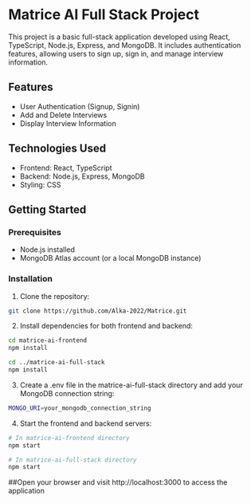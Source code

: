 # Matrice AI Full Stack Project

This project is a basic full-stack application developed using React, TypeScript, Node.js, Express, and MongoDB. It includes authentication features, allowing users to sign up, sign in, and manage interview information.

## Features

- User Authentication (Signup, Signin)
- Add and Delete Interviews
- Display Interview Information

## Technologies Used

- Frontend: React, TypeScript
- Backend: Node.js, Express, MongoDB
- Styling: CSS

## Getting Started

### Prerequisites

- Node.js installed
- MongoDB Atlas account (or a local MongoDB instance)

### Installation

1. Clone the repository:

```bash
git clone https://github.com/Alka-2022/Matrice.git
```

2. Install dependencies for both frontend and backend:
```bash
cd matrice-ai-frontend
npm install

cd ../matrice-ai-full-stack
npm install
```

3. Create a .env file in the matrice-ai-full-stack directory and add your MongoDB connection string:
```bash
MONGO_URI=your_mongodb_connection_string
```

4. Start the frontend and backend servers:
```bash
# In matrice-ai-frontend directory
npm start

# In matrice-ai-full-stack directory
npm start
```

##Open your browser and visit http://localhost:3000 to access the application



